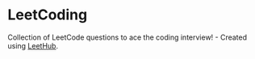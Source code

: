 # LeetCoding
Collection of LeetCode questions to ace the coding interview! - Created using [LeetHub](https://github.com/QasimWani/LeetHub).
